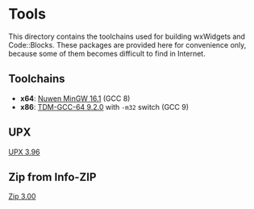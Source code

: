 # Tools #

This directory contains the toolchains used for building wxWidgets and Code::Blocks.
These packages are provided here for convenience only, because some of them becomes difficult to find in Internet.

## Toolchains ##

* **x64**: [Nuwen MinGW 16.1](https://nuwen.net/mingw.html) (GCC 8)
* **x86**: [TDM-GCC-64 9.2.0](https://jmeubank.github.io/tdm-gcc/) with `-m32` switch (GCC 9)

## UPX ##

[UPX 3.96](https://upx.github.io/)

## Zip from Info-ZIP ##

[Zip 3.00](http://infozip.sourceforge.net/)
